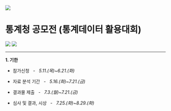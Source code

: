 <img src="https://capsule-render.vercel.app/api?type=waving&color=auto&height=200&section=header&text=StatisticalDataUtilizationCompetition&fontSize=40" />

# 통계청 공모전 (통계데이터 활용대회)

<img src="https://img.shields.io/badge/Python-3776AB?style=flat&logo=Python&logoColor=white"/> <img src="https://img.shields.io/badge/Jupyter-F37626?style=flat&logo=Jupyter&logoColor=white"/>

---

**1. 기한**

 + 참가신청 &nbsp; - &nbsp; _5.11.(목)~6.21.(화)_

 + 자료 분석 기간 &nbsp; - &nbsp; _5.16.(화)~7.21.(금)_

 + 결과물 제출 &nbsp; - &nbsp; _7.3.(월)~7.21.(금)_

 + 심사 및 결과, 시상 &nbsp; - &nbsp; _7.25.(화)~8.29.(화)_
